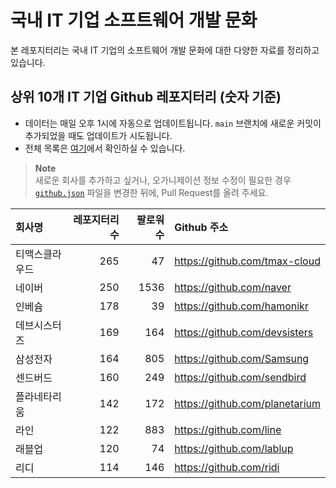 # 국내 IT 기업 소프트웨어 개발 문화
본 레포지터리는 국내 IT 기업의 소프트웨어 개발 문화에 대한 다양한 자료를 정리하고 있습니다.

## 상위 10개 IT 기업 Github 레포지터리 (숫자 기준)

- 데이터는 매일 오후 1시에 자동으로 업데이트됩니다. `main` 브랜치에 새로운 커밋이 추가되었을 때도 업데이트가 시도됩니다.
- 전체 목록은 [여기](./github.md)에서 확인하실 수 있습니다.

> **Note**<br />
> 새로운 회사를 추가하고 싶거나, 오가니제이션 정보 수정이 필요한 경우 [`github.json`](./github.json) 파일을 변경한 뒤에, Pull Request를 올려 주세요.

<!-- MARKDOWN_TABLE(GITHUB): START -->

| **회사명** | **레포지터리 수** | **팔로워 수** | **Github 주소** |
|:---|---:|---:|:---|
| 티맥스클라우드 | 265 | 47 | https://github.com/tmax-cloud |
| 네이버 | 250 | 1536 | https://github.com/naver |
| 인베슘 | 178 | 39 | https://github.com/hamonikr |
| 데브시스터즈 | 169 | 164 | https://github.com/devsisters |
| 삼성전자 | 164 | 805 | https://github.com/Samsung |
| 센드버드 | 160 | 249 | https://github.com/sendbird |
| 플라네타리움 | 142 | 172 | https://github.com/planetarium |
| 라인 | 122 | 883 | https://github.com/line |
| 래블업 | 120 | 74 | https://github.com/lablup |
| 리디 | 114 | 146 | https://github.com/ridi |

<!-- MARKDOWN_TABLE(GITHUB): END -->
